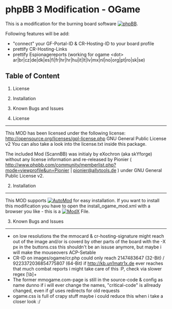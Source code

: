 phpBB 3 Modification - OGame
============================

This is a modification for the burning board software [![phpBB](http://www.phpbb.com/theme/images/logos/blue/160x52.png)](http://www.phpbb.com).

Following features will be add:

* "connect" your GF-Portal-ID & CR-Hosting-ID to your board profile
* prettify CR-Hosting-Links
* prettify Espionagereports (working for ogame \<dot\> ar|br|cz|de|dk|es|fi|fr|hr|hr|hu|it|lt|lv|mx|nl|no|org|pt|ro|sk|se)

Table of Content
----------------
1. License
2. Installation
3. Known Bugs and Issues


1. License
----------

This MOD has been licensed under the following license:
http://opensource.org/licenses/gpl-license.php GNU General Public License v2
You can also take a look into the license.txt inside this package.

The included Mod (ScannBB) was initialy by eXochron (aka skYforge) without any license information and re-released by Pionier ( http://www.phpbb.com/community/memberlist.php?mode=viewprofile&un=Pionier | pionier@allytools.de ) under GNU General Public License v2.


2. Installation
---------------
This MOD supports [![AutoMod](http://www.phpbb.com/theme/images/mods/automod_logo.png)](http://www.phpbb.com/mods/automod/) for easy installation.
If you want to install this modification you have to open the install_ogame_mod.xml with a browser you like - this is a [![ModX](http://www.phpbb.com/theme/titles/modx.png)](http://www.phpbb.com/mods/modx/) File.


3. Known Bugs and Issues
------------------------

* on low resolutions the the mmocard & cr-hosting-signature might reach out of the image and/or is coverd by other parts of the board
	with the -X px in the buttons.css this shouldn't be an issuse anymore, but maybe i will make the mouseovers ACP-Setable
* CR-ID on images/ogame/cr.php could only reach 2147483647 (32-Bit) / 9223372036854775807 (64-Bit)
	if http://kb.un1matr1x.de ever reaches that much combat reports i might take care of this :P, check via slower regex [\b]+
* The former mmogame.com-page is still in the source-code & config as name
	dunno if i will ever change the names, "critical-code" is allready changed, even if gf uses redirects for old requests
* ogame.css is full of crapy stuff
	maybe i could reduce this when i take a closer look :/